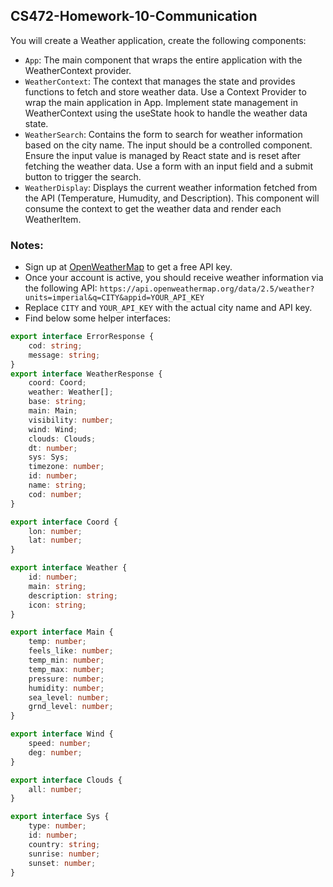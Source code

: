 ## CS472-Homework-10-Communication

You will create a Weather application, create the following components:
* `App`: The main component that wraps the entire application with the WeatherContext provider.
* `WeatherContext`: The context that manages the state and provides functions to fetch and store weather data. Use a Context Provider to wrap the main application in App. Implement state management in WeatherContext using the useState hook to handle the weather data state.
* `WeatherSearch`: Contains the form to search for weather information based on the city name. The input should be a controlled component. Ensure the input value is managed by React state and is reset after fetching the weather data. Use a form with an input field and a submit button to trigger the search.
* `WeatherDisplay`: Displays the current weather information fetched from the API (Temperature, Humudity, and Description). This component will consume the context to get the weather data and render each WeatherItem.

### Notes:
* Sign up at [OpenWeatherMap](https://openweathermap.org/) to get a free API key.
* Once your account is active, you should receive weather information via the following API:
`https://api.openweathermap.org/data/2.5/weather?units=imperial&q=CITY&appid=YOUR_API_KEY`
* Replace `CITY` and `YOUR_API_KEY` with the actual city name and API key.
* Find below some helper interfaces:
```typescript
export interface ErrorResponse {
    cod: string;
    message: string;
}
export interface WeatherResponse {
    coord: Coord;
    weather: Weather[];
    base: string;
    main: Main;
    visibility: number;
    wind: Wind;
    clouds: Clouds;
    dt: number;
    sys: Sys;
    timezone: number;
    id: number;
    name: string;
    cod: number;
}

export interface Coord {
    lon: number;
    lat: number;
}

export interface Weather {
    id: number;
    main: string;
    description: string;
    icon: string;
}

export interface Main {
    temp: number;
    feels_like: number;
    temp_min: number;
    temp_max: number;
    pressure: number;
    humidity: number;
    sea_level: number;
    grnd_level: number;
}

export interface Wind {
    speed: number;
    deg: number;
}

export interface Clouds {
    all: number;
}

export interface Sys {
    type: number;
    id: number;
    country: string;
    sunrise: number;
    sunset: number;
}
```

